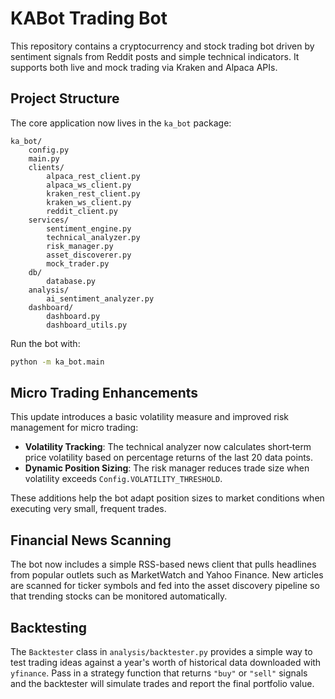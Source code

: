 # KABot Trading Bot

This repository contains a cryptocurrency and stock trading bot driven by sentiment signals from Reddit posts and simple technical indicators. It supports both live and mock trading via Kraken and Alpaca APIs.

## Project Structure

The core application now lives in the `ka_bot` package:

```
ka_bot/
    config.py
    main.py
    clients/
        alpaca_rest_client.py
        alpaca_ws_client.py
        kraken_rest_client.py
        kraken_ws_client.py
        reddit_client.py
    services/
        sentiment_engine.py
        technical_analyzer.py
        risk_manager.py
        asset_discoverer.py
        mock_trader.py
    db/
        database.py
    analysis/
        ai_sentiment_analyzer.py
    dashboard/
        dashboard.py
        dashboard_utils.py
```

Run the bot with:

```bash
python -m ka_bot.main
```

## Micro Trading Enhancements

This update introduces a basic volatility measure and improved risk management for micro trading:

- **Volatility Tracking**: The technical analyzer now calculates short‑term price volatility based on percentage returns of the last 20 data points.
- **Dynamic Position Sizing**: The risk manager reduces trade size when volatility exceeds `Config.VOLATILITY_THRESHOLD`.

These additions help the bot adapt position sizes to market conditions when executing very small, frequent trades.

## Financial News Scanning

The bot now includes a simple RSS-based news client that pulls headlines from
popular outlets such as MarketWatch and Yahoo Finance. New articles are scanned
for ticker symbols and fed into the asset discovery pipeline so that trending
stocks can be monitored automatically.

## Backtesting

The `Backtester` class in `analysis/backtester.py` provides a simple way to test
trading ideas against a year's worth of historical data downloaded with
`yfinance`. Pass in a strategy function that returns `"buy"` or `"sell"` signals
and the backtester will simulate trades and report the final portfolio value.
